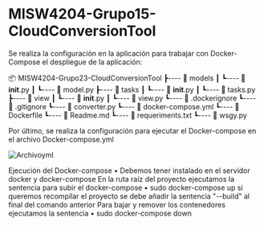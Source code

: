 # MISW4204-Grupo15-CloudConversionTool
Se realiza la configuración en la aplicación para trabajar con Docker-Compose el despliegue de la aplicación:

📦 MISW4204-Grupo23-CloudConversionTool
┣---- 📂 models
┃     ┗---- 📜 __init__.py
┃     ┗---- 📜 model.py
┣---- 📂 tasks
┃     ┗---- 📜 __init__.py
┃     ┗---- 📜 tasks.py
┣---- 📂 view
┃     ┗---- 📜 __init__.py
┃     ┗---- 📜 view.py
┗---- 📜 .dockerignore
┗---- 📜 .gitignore
┗---- 📜 converter.py
┗---- 📜 docker-compose.yml
┗---- 📜 Dockerfile
┗---- 📜 Readme.md
┗---- 📜 requeriments.txt
┗---- 📜 wsgy.py
 
Por último, se realiza la configuración para ejecutar el Docker-compose en el archivo Docker-compose.yml
 
![Archivoyml](https://user-images.githubusercontent.com/98661682/232351674-3d31cd7a-7ff6-464e-9a33-8aefc2b271df.png)

Ejecución del Docker-compose
•	Debemos tener instalado en el servidor docker y docker-compose 
    En la ruta raíz del proyecto ejecutamos la sentencia para subir el docker-compose
    •	sudo docker-compose up 
    si queremos recompilar el proyecto se debe añadir la sentencia "--build" al final del comando anterior
    Para bajar y remover los contenedores ejecutamos la sentencia
    •	sudo docker-compose down 
